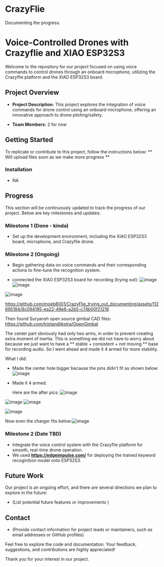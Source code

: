 # CrazyFlie
Documenting the progress.

# Voice-Controlled Drones with Crazyflie and XIAO ESP32S3

Welcome to the repository for our project focused on using voice commands to control drones through an onboard microphone, utilizing the Crazyflie platform and the XIAO ESP32S3 board.

## Project Overview

- **Project Description:** This project explores the integration of voice commands for drone control using an onboard microphone, offering an innovative approach to drone piloting/safety.

- **Team Members:** 2 for now

## Getting Started

To replicate or contribute to this project, follow the instructions below:
 ** Will upload files soon as we make more progress **



### Installation

- NA


## Progress

This section will be continuously updated to track the progress of our project. Below are key milestones and updates:

### Milestone 1 (Done - kinda)

- Set up the development environment, including the XIAO ESP32S3 board, microphone, and Crazyflie drone.

 

### Milestone 2 (Ongoing)

- Begin gathering data on voice commands and their corresponding actions to fine-tune the recognition system.

- connected the XIAO ESP32S3 board for recording (trying out):
![image](https://github.com/moeb8001/CrazyFlie_trying_out_documenting/assets/112695184/a59fde60-ebc9-4d8f-8801-0f8f483d0bca)
![image](https://github.com/moeb8001/CrazyFlie_trying_out_documenting/assets/112695184/44dbefdb-9e26-4da4-a5e4-89b0b8611428)



![image](https://github.com/moeb8001/CrazyFlie_trying_out_documenting/assets/112695184/2e97b161-9a2e-430a-be3c-7ee687bf6502)


https://github.com/moeb8001/CrazyFlie_trying_out_documenting/assets/112695184/8c094195-ea22-49e6-a2b5-c74b00f21216



Then found Suryansh open source gimbal CAD files: https://github.com/tristandijkstra/OpenGimbal

The center part obviously had only two arms, in order to prevent creating extra moment of inertia. This is something we did not have to worry about because we just want to have a ** stable + consistent + not moving ** base for recording audio. So I went ahead and made it 4 armed for more stability. 

What I did:
- Made the center hole bigger because the pins didn't fit as shown below:
  ![image](https://github.com/moeb8001/CrazyFlie_trying_out_documenting/assets/112695184/9f212b08-3437-4581-8369-61fcd9fcd6d6)

- Made it 4 armed.

  Here are the after pics:
  ![image](https://github.com/moeb8001/CrazyFlie_trying_out_documenting/assets/112695184/95967fae-9cdc-403b-8852-b1f8988515f7)

![image](https://github.com/moeb8001/CrazyFlie_trying_out_documenting/assets/112695184/aebe1011-f102-497f-8fda-d8b6f4c99850)
![image](https://github.com/moeb8001/CrazyFlie_trying_out_documenting/assets/112695184/f36469e9-d113-40ec-bdc3-58685ecf9b83)

![image](https://github.com/moeb8001/CrazyFlie_trying_out_documenting/assets/112695184/3a7ee511-7f85-4b6f-9ade-bc0c9ca276c1)


  Now even the charger fits below:![image](https://github.com/moeb8001/CrazyFlie_trying_out_documenting/assets/112695184/4ccfcf03-45f1-4857-a08b-a3644dc2571a)








### Milestone 2 (Date TBD)

- Integrate the voice control system with the Crazyflie platform for smooth, real-time drone operation.
- We used **https://edgeimpulse.com/** for deploying the trained keyword recoginition model onto ESP32S3.

## Future Work

Our project is an ongoing effort, and there are several directions we plan to explore in the future:

- (List potential future features or improvements )


## Contact

- (Provide contact information for project leads or maintainers, such as email addresses or GitHub profiles)

Feel free to explore the code and documentation. Your feedback, suggestions, and contributions are highly appreciated!

Thank you for your interest in our project.
